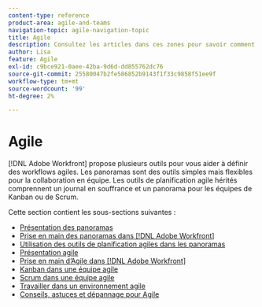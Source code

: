```yaml
---
content-type: reference
product-area: agile-and-teams
navigation-topic: agile-navigation-topic
title: Agile
description: Consultez les articles dans ces zones pour savoir comment utiliser Agile dans Adobe Workfront.
author: Lisa
feature: Agile
exl-id: c9bce921-0aee-42ba-9d6d-dd855762dc76
source-git-commit: 25580047b2fe586852b9143f1f33c9858f51ee9f
workflow-type: tm+mt
source-wordcount: '99'
ht-degree: 2%

---
```


# Agile

[!DNL Adobe Workfront] propose plusieurs outils pour vous aider à définir des workflows agiles. Les panoramas sont des outils simples mais flexibles pour la collaboration en équipe. Les outils de planification agile hérités comprennent un journal en souffrance et un panorama pour les équipes de Kanban ou de Scrum.

Cette section contient les sous-sections suivantes :

* [Présentation des panoramas](../agile/boards-overview.md)
* [Prise en main des panoramas dans [!DNL Adobe Workfront]](../agile/get-started-with-boards/get-started-with-boards.md)
* [Utilisation des outils de planification agiles dans les panoramas](/help/quicksilver/agile/use-boards-agile-planning-tools/agile-planning-tools-overview.md)
* [Présentation agile](../agile/agile-overview.md)
* [Prise en main d’Agile dans [!DNL Adobe Workfront]](../agile/get-started-with-agile-in-workfront/get-started-with-agile.md)
* [Kanban dans une équipe agile](../agile/use-kanban-in-an-agile-team/using-kanban-in-an-agile-team.md)
* [Scrum dans une équipe agile](../agile/use-scrum-in-an-agile-team/scrum-in-an-agile-team.md)
* [Travailler dans un environnement agile](../agile/work-in-an-agile-environment/work-in-an-agile-environment.md)
* [Conseils, astuces et dépannage pour Agile](../agile/tips-tricks-and-troubleshooting/tips-tricks-troubleshooting-agile.md)
